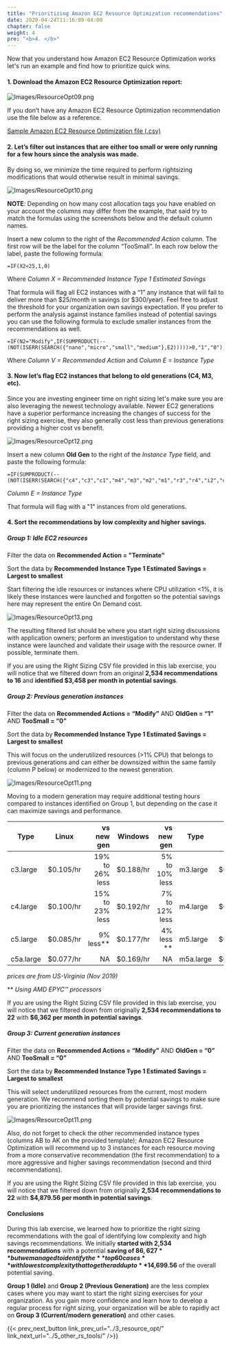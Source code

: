 ```yaml
---
title: "Prioritizing Amazon EC2 Resource Optimization recommendations"
date: 2020-04-24T11:16:09-04:00
chapter: false
weight: 4
pre: "<b>4. </b>"
---
```


Now that you understand how Amazon EC2 Resource Optimization works let's run an example and find how to prioritize quick wins.

#### 1. Download the **Amazon EC2 Resource Optimization** report:
![Images/ResourceOpt09.png](/Cost/100_AWS_Resource_Optimization/Images/ResourceOpt09.png)

If you don’t have any Amazon EC2 Resource Optimization recommendation use the file below as a reference.

[Sample Amazon EC2 Resource Optimization file (.csv)](/Cost/100_AWS_Resource_Optimization/Code/ENT206-ec2-rightsizing-recommendations.csv)

#### 2. Let’s filter out instances that are either too small or were only running for a few hours since the analysis was made.

By doing so, we minimize the time required to perform rightsizing modifications that would otherwise result in minimal savings.

![Images/ResourceOpt10.png](/Cost/100_AWS_Resource_Optimization/Images/ResourceOpt10.png)

**NOTE**: Depending on how many cost allocation tags you have enabled on your account the columns may differ from the example, that said try to match the formulas using the screenshots below and the default column names.

Insert a new column to the right of the *Recommended Action* column. The first row will be the label for the column “TooSmall”. In each row below the label, paste the following formula:
```
=IF(X2<25,1,0)
```
Where *Column X = Recommended Instance Type 1 Estimated Savings*

That formula will flag all EC2 instances with a “1” any instance that will fail to deliver more than $25/month in savings (or $300/year). Feel free to adjust the threshold for your organization own savings expectation. If you prefer to perform the analysis against instance families instead of potential savings you can use the following formula to exclude smaller instances from the recommendations as well.
```
=IF(N2="Modify",IF(SUMPRODUCT(--(NOT(ISERR(SEARCH({"nano","micro","small","medium"},E2)))))>0,"1","0"),"0")
```
Where *Column V = Recommended Action* and *Column E = Instance Type*

#### 3. Now let’s flag EC2 instances that belong to old generations (C4, M3, etc).

Since you are investing engineer time on right sizing let's make sure you are also leveraging the newest technology available. Newer EC2 generations have a superior performance increasing the changes of success for the right sizing exercise, they also generally cost less than previous generations providing a higher cost vs benefit.

![Images/ResourceOpt12.png](/Cost/100_AWS_Resource_Optimization/Images/ResourceOpt11.png)

Insert a new column **Old Gen** to the right of the *Instance Type* field, and paste the following formula:
```
=IF(SUMPRODUCT(--(NOT(ISERR(SEARCH({"c4","c3","c1","m4","m3","m2","m1","r3","r4","i2","cr1","hs1","g2"},E2)))))>0,"1","0")
```
*Column E = Instance Type*

That formula will flag with a "1" instances from old generations.

#### 4. Sort the recommendations by low complexity and higher savings.

##### **Group 1:** Idle EC2 resources

Filter the data on **Recommended Action = "Terminate"**

Sort the data by **Recommended Instance Type 1 Estimated Savings = Largest to smallest**

Start filtering the idle resources or instances where CPU utilization <1%, it is likely these instances were launched and forgotten so the potential savings here may represent the entire On Demand cost.

![Images/ResourceOpt13.png](/Cost/100_AWS_Resource_Optimization/Images/ResourceOpt12.png)

The resulting filtered list should be where you start right sizing discussions with application owners; perform an investigation to understand why these instance were launched and validate their usage with the resource owner. If possible, terminate them.

If you are using the Right Sizing CSV file provided in this lab exercise, you will notice that we filtered down from an original **2,534 recommendations to 16** and **identified $3,458 per month in potential savings**.

##### **Group 2:** Previous generation instances

Filter the data on **Recommended Actions = “Modify”** AND **OldGen = “1”** AND **TooSmall = “0”**

Sort the data by **Recommended Instance Type 1 Estimated Savings = Largest to smallest**

This will focus on the underutilized resources (>1% CPU) that belongs to previous generations and can either be downsized within the same family (column P below) or modernized to the newest generation.

![Images/ResourceOpt11.png](/Cost/100_AWS_Resource_Optimization/Images/ResourceOpt13.png)

Moving to a modern generation may require additional testing hours compared to instances identified on Group 1, but depending on the case it can maximize savings and performance.

|   Type    | Linux     | vs new gen      | Windows   | vs new gen     |  Type     | Linux     | vs new gen      | Windows   | vs new gen      |
| --------- |:---------:| ---------------:|:---------:| --------------:| ----------|:---------:| ---------------:|:---------:| ---------------:|
| c3.large  | $0.105/hr | 19% to 26% less | $0.188/hr | 5% to 10% less | m3.large  | $0.133/hr | 28% to 35% less | $0.259/hr | 27% to 31% less |
| c4.large  | $0.100/hr | 15% to 23% less | $0.192/hr | 7% to 12% less | m4.large  | $0.100/hr |  4% to 14% less | $0.192/hr |   2% to 7% less |
| c5.large  | $0.085/hr |       9% less** | $0.177/hr |     4% less ** | m5.large  | $0.096/hr |      10% less** | $0.188/hr |       5% less** |
| c5a.large | $0.077/hr |              NA | $0.169/hr |             NA | m5a.large | $0.086/hr |              NA | $0.178/hr |              NA |


*prices are from US-Virginia (Nov 2019)* 

** *Using AMD EPYC™ processors*

If you are using the Right Sizing CSV file provided in this lab exercise, you will notice that we filtered down from originally **2,534 recommendations to 22** with **$6,362 per month in potential savings**.

##### **Group 3:** Current generation instances

Filter the data on **Recommended Actions = “Modify”** AND **OldGen = “0”** AND **TooSmall = “0”**

Sort the data by **Recommended Instance Type 1 Estimated Savings = Largest to smallest**

This will select underutilized resources from the current, most modern generation. We recommend sorting them by potential savings to make sure you are prioritizing the instances that will provide larger savings first.

![Images/ResourceOpt11.png](/Cost/100_AWS_Resource_Optimization/Images/ResourceOpt14.png)

Also, do not forget to check the other recommended instance types (columns AB to AK on the provided template); Amazon EC2 Resource Optimization will recommend up to 3 instances for each resource moving from a more conservative recommendation (the first recommendation) to a more aggressive and higher savings recommendation (second and third recommendations).

If you are using the Right Sizing CSV file provided in this lab exercise, you will notice that we filtered down from originally **2,534 recommendations to 22** with **$4,879.56 per month in potential savings**.

#### Conclusions

During this lab exercise, we learned how to prioritize the right sizing recommendations with the goal of identifying low complexity and high savings recommendations. We initially **started with 2,534 recommendations** with a potential **saving of $86,627** but we managed to identify the **top 60 cases** with lowest complexity that together add up to **$14,699.56** of the overall potential saving.

**Group 1 (Idle)** and **Group 2 (Previous Generation)** are the less complex cases where you may want to start the right sizing exercises for your organization. As you gain more confidence and learn how to develop a regular process for right sizing, your organization will be able to rapidly act on **Group 3 (Current/modern generation)** and other cases.

{{< prev_next_button link_prev_url="../3_resource_opt/" link_next_url="../5_other_rs_tools/" />}}
